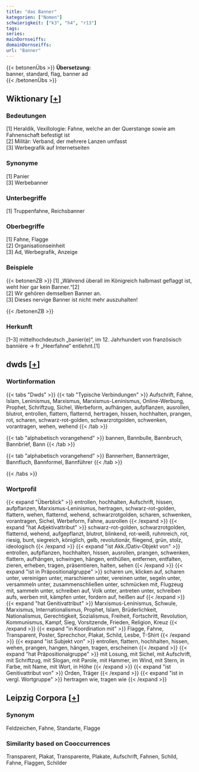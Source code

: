 ```yaml
---
title: "das Banner"
kategorien: ["Nomen"]
schwierigkeit: ["k3", "h4", "r13"]
tags:
series:
mainDornseiffs:
domainDornseiffs:
url: "Banner"
---
```


{{< betonenÜbs >}}
**Übersetzung:**  
banner, standard, flag, banner ad  
{{< /betonenÜbs >}}

## Wiktionary [[+](https://de.wiktionary.org/wiki/Banner)]

### Bedeutungen
[1] Heraldik, Vexillologie: Fahne, welche an der Querstange sowie am Fahnenschaft befestigt ist  
[2] Militär: Verband, der mehrere Lanzen umfasst  
[3] Werbegrafik auf Internetseiten  

### Synonyme
[1] Panier  
[3] Werbebanner  

### Unterbegriffe
[1] Truppenfahne, Reichsbanner  

### Oberbegriffe
[1] Fahne, Flagge  
[2] Organisationseinheit  
[3] Ad, Werbegrafik, Anzeige  

### Beispiele
{{< betonenZB >}}
[1] „Während überall im Königreich halbmast geflaggt ist, weht hier gar kein Banner.“[2]  
[2] Wir gehören demselben Banner an.  
[3] Dieses nervige Banner ist nicht mehr auszuhalten!  

{{< /betonenZB >}}
### Herkunft
[1–3] mittelhochdeutsch „banier(e)“, im 12. Jahrhundert von französisch bannière → fr „Heerfahne“ entlehnt.[1]  



## dwds [[+](https://www.dwds.de/wb/Banner)]

### Wortinformation
{{< tabs "Dwds" >}}
{{< tab "Typische Verbindungen" >}}
Aufschrift, Fahne, Islam, Leninismus, Marxismus, Marxismus-Leninismus, Online-Werbung, Prophet, Schriftzug, Sichel, Werbeform, aufhängen, aufpflanzen, ausrollen, blutrot, entrollen, flattern, flatternd, hertragen, hissen, hochhalten, prangen, rot, scharen, schwarz-rot-golden, schwarzrotgolden, schwenken, vorantragen, wehen, wehend
{{< /tab >}}

{{< tab "alphabetisch vorangehend" >}}
bannen, Bannbulle, Bannbruch, Bannbrief, Bann
{{< /tab >}}

{{< tab "alphabetisch vorangehend" >}}
Bannerherr, Bannerträger, Bannfluch, Bannformel, Bannführer
{{< /tab >}}

{{< /tabs >}}

### Wortprofil
{{< expand "Überblick" >}} entrollen, hochhalten, Aufschrift, hissen, aufpflanzen, Marxismus-Leninismus, hertragen, schwarz-rot-golden, flattern, wehen, flatternd, wehend, schwarzrotgolden, scharen, schwenken, vorantragen, Sichel, Werbeform, Fahne, ausrollen {{< /expand >}}
{{< expand "hat Adjektivattribut" >}} schwarz-rot-golden, schwarzrotgolden, flatternd, wehend, aufgepflanzt, blutrot, blinkend, rot-weiß, ruhmreich, rot, riesig, bunt, siegreich, königlich, gelb, revolutionär, fliegend, grün, stolz, ideologisch {{< /expand >}}
{{< expand "ist Akk./Dativ-Objekt von" >}} entrollen, aufpflanzen, hochhalten, hissen, ausrollen, prangen, schwenken, flattern, aufhängen, schwingen, hängen, enthüllen, entfernen, entfalten, zieren, erheben, tragen, präsentieren, halten, sehen {{< /expand >}}
{{< expand "ist in Präpositionalgruppe" >}} scharen um, klicken auf, scharen unter, vereinigen unter, marschieren unter, vereinen unter, segeln unter, versammeln unter, zusammenschließen unter, schmücken mit, Flugzeug mit, sammeln unter, schreiben auf, Volk unter, antreten unter, schreiben aufs, werben mit, kämpfen unter, fordern auf, heißen auf {{< /expand >}}
{{< expand "hat Genitivattribut" >}} Marxismus-Leninismus, Schwule, Marxismus, Internationalismus, Prophet, Islam, Brüderlichkeit, Nationalismus, Gerechtigkeit, Sozialismus, Freiheit, Fortschritt, Revolution, Kommunismus, Kampf, Sieg, Vorsitzende, Frieden, Religion, Kreuz {{< /expand >}}
{{< expand "in Koordination mit" >}} Flagge, Fahne, Transparent, Poster, Sprechchor, Plakat, Schild, Lesbe, T-Shirt {{< /expand >}}
{{< expand "ist Subjekt von" >}} entrollen, flattern, hochhalten, hissen, wehen, prangen, hangen, hängen, tragen, erscheinen {{< /expand >}}
{{< expand "hat Präpositionalgruppe" >}} mit Losung, mit Sichel, mit Aufschrift, mit Schriftzug, mit Slogan, mit Parole, mit Hammer, im Wind, mit Stern, in Farbe, mit Name, mit Wort, in Höhe {{< /expand >}}
{{< expand "ist Genitivattribut von" >}} Orden, Träger {{< /expand >}}
{{< expand "ist in vergl. Wortgruppe" >}} hertragen wie, tragen wie {{< /expand >}}

## Leipzig Corpora [[+](https://corpora.uni-leipzig.de/en/res?word=Banner&corpusId=deu_newscrawl-public_2018)]


### Synonym
Feldzeichen, Fahne, Standarte, Flagge


### Similarity based on Cooccurrences
Transparent, Plakat, Transparente, Plakate, Aufschrift, Fahnen, Schild, Fahne, Flaggen, Schilder

